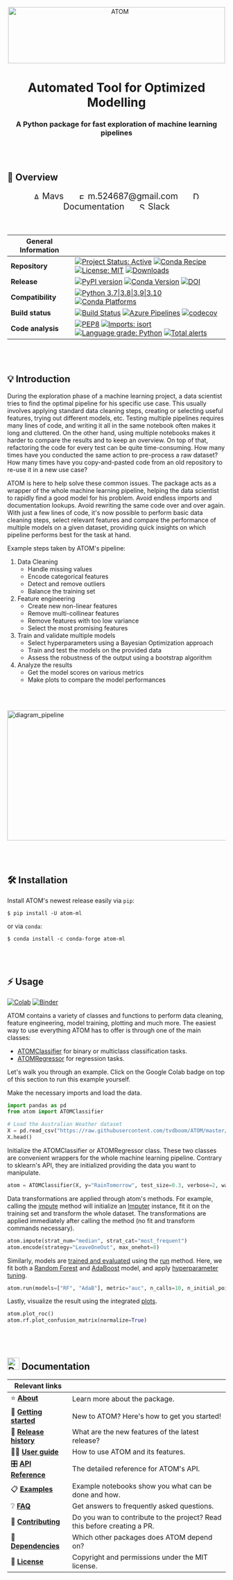 <div align="center">
<p align="center">
	<img src="https://github.com/tvdboom/ATOM/blob/master/images/logo.png?raw=true" alt="ATOM" title="ATOM" height="130" width="500"/>
</p>

# Automated Tool for Optimized Modelling
### A Python package for fast exploration of machine learning pipelines
</div>

<br><br>



📜 Overview 
-----------

<p align="center" style="font-size: 1.4em">
<a href="https://github.com/tvdboom" style="text-decoration: none" draggable="false"><img src="https://github.com/tvdboom/ATOM/blob/master/docs_sources/img/icons/avatar.png?raw=true" alt="Author" height=15 width=15 draggable="false" /> Mavs</a>
&nbsp;&nbsp;&nbsp;&nbsp;
<a href="mailto:m.524687@gmail.com" style="text-decoration: none" draggable="false"><img src="https://github.com/tvdboom/ATOM/blob/master/docs_sources/img/icons/email.png?raw=true" alt="Email" height=13 width=17 draggable="false" /> m.524687@gmail.com</a>
&nbsp;&nbsp;&nbsp;&nbsp;
<a href="https://tvdboom.github.io/ATOM/" style="text-decoration: none" draggable="false"><img src="https://github.com/tvdboom/ATOM/blob/master/docs_sources/img/icons/documentation.png?raw=true" alt="Documentation" height=17 width=17 draggable="false" /> Documentation</a>
&nbsp;&nbsp;&nbsp;&nbsp;
<a href="https://join.slack.com/t/atom-alm7229/shared_invite/zt-upd8uc0z-LL63MzBWxFf5tVWOGCBY5g" style="text-decoration: none" draggable="false"><img src="https://github.com/tvdboom/ATOM/blob/master/docs_sources/img/icons/slack.png?raw=true" alt="Slack" height=16 width=16 draggable="false"/> Slack</a>
</p>

<br>

**General Information** | |
--- | ---
**Repository** | [![Project Status: Active](https://www.repostatus.org/badges/latest/active.svg)](https://www.repostatus.org/#active) [![Conda Recipe](https://img.shields.io/badge/recipe-atom--ml-green.svg)](https://anaconda.org/conda-forge/atom-ml) [![License: MIT](https://img.shields.io/github/license/tvdboom/ATOM)](https://opensource.org/licenses/MIT) [![Downloads](https://pepy.tech/badge/atom-ml)](https://pepy.tech/project/atom-ml)
**Release** | [![PyPI version](https://img.shields.io/pypi/v/atom-ml)](https://pypi.org/project/atom-ml/) [![Conda Version](https://img.shields.io/conda/vn/conda-forge/atom-ml.svg)](https://anaconda.org/conda-forge/atom-ml) [![DOI](https://zenodo.org/badge/195069958.svg)](https://zenodo.org/badge/latestdoi/195069958)
**Compatibility** | [![Python 3.7\|3.8\|3.9\|3.10](https://img.shields.io/badge/python-3.7%20%7C%203.8%20%7C%203.9%20%7C%203.10-blue?logo=python)](https://www.python.org) [![Conda Platforms](https://img.shields.io/conda/pn/conda-forge/atom-ml.svg)](https://anaconda.org/conda-forge/atom-ml)
**Build status** | [![Build Status](https://github.com/tvdboom/ATOM/workflows/ATOM/badge.svg)](https://github.com/tvdboom/ATOM/actions) [![Azure Pipelines](https://dev.azure.com/conda-forge/feedstock-builds/_apis/build/status/atom-ml-feedstock?branchName=master)](https://dev.azure.com/conda-forge/feedstock-builds/_build/latest?definitionId=10822&branchName=master) [![codecov](https://codecov.io/gh/tvdboom/ATOM/branch/master/graph/badge.svg)](https://codecov.io/gh/tvdboom/ATOM)
**Code analysis** | [![PEP8](https://img.shields.io/badge/code%20style-pep8-orange.svg)](https://www.python.org/dev/peps/pep-0008/) [![Imports: isort](https://img.shields.io/badge/%20imports-isort-%231674b1?style=flat&labelColor=ef8336)](https://pycqa.github.io/isort/) [![Language grade: Python](https://img.shields.io/lgtm/grade/python/g/tvdboom/ATOM.svg?logo=lgtm&logoWidth=18)](https://lgtm.com/projects/g/tvdboom/ATOM/context:python) [![Total alerts](https://img.shields.io/lgtm/alerts/g/tvdboom/ATOM.svg?logo=lgtm&logoWidth=18)](https://lgtm.com/projects/g/tvdboom/ATOM/alerts/)


<br><br>



💡 Introduction  
---------------

During the exploration phase of a machine learning project, a data
scientist tries to find the optimal pipeline for his specific use case.
This usually involves applying standard data cleaning steps, creating
or selecting useful features, trying out different models, etc. Testing
multiple pipelines requires many lines of code, and writing it all in
the same notebook often makes it long and cluttered. On the other hand,
using multiple notebooks makes it harder to compare the results and to
keep an overview. On top of that, refactoring the code for every test
can be quite time-consuming. How many times have you conducted the same
action to pre-process a raw dataset? How many times have you
copy-and-pasted code from an old repository to re-use it in a new use
case?

ATOM is here to help solve these common issues. The package acts as
a wrapper of the whole machine learning pipeline, helping the data
scientist to rapidly find a good model for his problem. Avoid
endless imports and documentation lookups. Avoid rewriting the same
code over and over again. With just a few lines of code, it's now
possible to perform basic data cleaning steps, select relevant
features and compare the performance of multiple models on a given
dataset, providing quick insights on which pipeline performs best
for the task at hand.

Example steps taken by ATOM's pipeline:

1. Data Cleaning
	* Handle missing values
	* Encode categorical features
    * Detect and remove outliers
	* Balance the training set
2. Feature engineering
    * Create new non-linear features
	* Remove multi-collinear features
	* Remove features with too low variance
	* Select the most promising features
3. Train and validate multiple models
	* Select hyperparameters using a Bayesian Optimization approach
	* Train and test the models on the provided data
	* Assess the robustness of the output using a bootstrap algorithm
4. Analyze the results
    * Get the model scores on various metrics
    * Make plots to compare the model performances


<br/><br/>

<img src="https://github.com/tvdboom/ATOM/blob/master/images/diagram_pipeline.png?raw=true" alt="diagram_pipeline" title="diagram_pipeline" width="900" height="300" />

<br><br>


🛠️ Installation
---------------

Install ATOM's newest release easily via `pip`:

    $ pip install -U atom-ml


or via `conda`:

    $ conda install -c conda-forge atom-ml

<br><br>


⚡ Usage
-------

[![Colab](https://camo.githubusercontent.com/52feade06f2fecbf006889a904d221e6a730c194/68747470733a2f2f636f6c61622e72657365617263682e676f6f676c652e636f6d2f6173736574732f636f6c61622d62616467652e737667)](https://colab.research.google.com/drive/1tgcn6qw_P0QLsrlQpSpMjjv_MV5GP17j#offline=true&sandboxMode=true)
[![Binder](https://mybinder.org/badge_logo.svg)](https://mybinder.org/v2/gh/tvdboom/ATOM/HEAD)

ATOM contains a variety of classes and functions to perform data cleaning,
feature engineering, model training, plotting and much more. The easiest
way to use everything ATOM has to offer is through one of the main classes:

* [ATOMClassifier](https://tvdboom.github.io/ATOM/latest//API/ATOM/atomclassifier) for binary or multiclass classification tasks.
* [ATOMRegressor](https://tvdboom.github.io/ATOM/latest//API/ATOM/atomregressor) for regression tasks.

Let's walk you through an example. Click on the Google Colab badge on top
of this section to run this example yourself.

Make the necessary imports and load the data.

```python
import pandas as pd
from atom import ATOMClassifier

# Load the Australian Weather dataset
X = pd.read_csv("https://raw.githubusercontent.com/tvdboom/ATOM/master/examples/datasets/weatherAUS.csv")
X.head()
```

Initialize the ATOMClassifier or ATOMRegressor class. These two classes
are convenient wrappers for the whole machine learning pipeline. Contrary
to sklearn's API, they are initialized providing the data you want to
manipulate.

```python
atom = ATOMClassifier(X, y="RainTomorrow", test_size=0.3, verbose=2, warnings=False)
```

Data transformations are applied through atom's methods. For example,
calling the [impute](https://tvdboom.github.io/ATOM/latest/API/ATOM/atomclassifier/#impute)
method will initialize an [Imputer](https://tvdboom.github.io/ATOM/latest/API/data_cleaning/imputer)
instance, fit it on the training set and transform the whole dataset.
The transformations are applied immediately after calling the method
(no fit and transform commands necessary).

```python
atom.impute(strat_num="median", strat_cat="most_frequent")  
atom.encode(strategy="LeaveOneOut", max_onehot=8)
```

Similarly, models are [trained and evaluated](https://tvdboom.github.io/ATOM/latest/user_guide/training)
using the [run](https://tvdboom.github.io/ATOM/latest/API/ATOM/atomclassifier/#run)
method. Here, we fit both a [Random Forest](https://tvdboom.github.io/ATOM/latest/API/models/rf)
and [AdaBoost](https://tvdboom.github.io/ATOM/latest/API/models/adab) model,
and apply [hyperparameter tuning](https://tvdboom.github.io/ATOM/latest/user_guide/training/#hyperparameter-tuning).

```python
atom.run(models=["RF", "AdaB"], metric="auc", n_calls=10, n_initial_points=4)
```

Lastly, visualize the result using the integrated [plots](https://tvdboom.github.io/ATOM/latest/user_guide/plots).

```python
atom.plot_roc()
atom.rf.plot_confusion_matrix(normalize=True)
```

<br><br>


<img src="https://github.com/tvdboom/ATOM/blob/master/docs_sources/img/icons/documentation.png?raw=true" alt="Documentation" height=28 width=28 draggable="false" /> Documentation
----------------
  
**Relevant links** | |
--- | ---
⭐ **[About](https://tvdboom.github.io/ATOM/latest/release_history/)** | Learn more about the package.
🚀 **[Getting started](https://tvdboom.github.io/ATOM/latest/getting_started/)** | New to ATOM? Here's how to get you started!
📢 **[Release history](https://tvdboom.github.io/ATOM/latest/release_history/)** | What are the new features of the latest release?
👨‍💻 **[User guide](https://tvdboom.github.io/ATOM/latest/user_guide/introduction/)** | How to use ATOM and its features.
🎛️ **[API Reference](https://tvdboom.github.io/ATOM/latest/API/ATOM/atomclassifier/)** | The detailed reference for ATOM's API.
📋 **[Examples](https://tvdboom.github.io/ATOM/latest/examples/binary_classification/)** | Example notebooks show you what can be done and how.
❔ **[FAQ](https://tvdboom.github.io/ATOM/latest/faq/)** | Get answers to frequently asked questions.
🔧 **[Contributing](https://tvdboom.github.io/ATOM/latest/contributing/)** | Do you wan to contribute to the project? Read this before creating a PR.
🌳 **[Dependencies](https://tvdboom.github.io/ATOM/latest/dependencies/)** | Which other packages does ATOM depend on?
📃 **[License](https://tvdboom.github.io/ATOM/latest/license/)** | Copyright and permissions under the MIT license.
